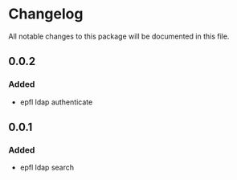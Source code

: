 # Changelog
All notable changes to this package will be documented in this file.

## 0.0.2
### Added
- epfl ldap authenticate 


## 0.0.1
### Added
- epfl ldap search 
